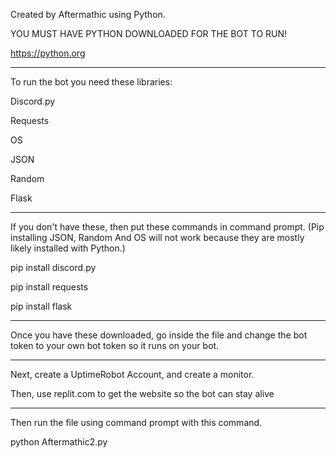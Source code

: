 Created by Aftermathic using Python.

YOU MUST HAVE PYTHON DOWNLOADED FOR THE BOT TO RUN!

https://python.org
______________________________________________________________________________________________________________________

To run the bot you need these libraries:

Discord.py 

Requests

OS

JSON

Random

Flask
______________________________________________________________________________________________________________________

If you don't have these, then put these commands in command prompt. (Pip installing JSON, Random And OS will not work because they are mostly likely installed with Python.)

pip install discord.py

pip install requests

pip install flask
______________________________________________________________________________________________________________________
Once you have these downloaded, go inside the file and change the bot token to your own bot token so it runs on your bot.

______________________________________________________________________________________________________________________

Next, create a UptimeRobot Account, and create a monitor.

Then, use replit.com to get the website so the bot can stay alive

______________________________________________________________________________________________________________________
Then run the file using command prompt with this command.

python Aftermathic2.py
